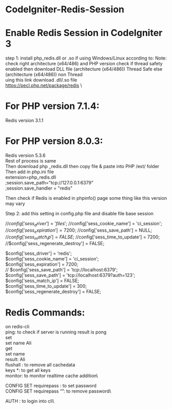 # CodeIgniter-Redis-Session

# Enable Redis Session in CodeIgniter 3
 step 1: 
        install php_redis.dll or .so if using Windows/Linux according to:
Note: check right architecture (x64/486) and PHP version 
check if thread safety enabled then download DLL file (architecture (x64/486)) Thread Safe else (architecture (x64/486)) non Thread\
uing this link download .dll/.so file\
https://pecl.php.net/package/redis \

# For PHP version 7.1.4: 
Redis version 3.1.1
# For PHP version 8.0.3: 
Redis version 5.3.6\
Rest of process is same\
Then download php _redis.dll then copy file & paste into PHP /ext/ folder
Then add in php.ini file\
        extension=php_redis.dll\
        ;session.save_path="tcp://127.0.0.1:6379"\
        ;session.save_handler = "redis"

Then check if Redis is enabled in phpinfo() page some thing like this version may vary

Step 2: add this setting in config.php file and disable file base session

//$config['sess_driver'] = 'files';\
//$config['sess_cookie_name'] = 'ci_session';\
//$config['sess_expiration'] = 7200;\
//$config['sess_save_path'] = NULL;\
//$config['sess_match_ip'] = FALSE;\
//$config['sess_time_to_update'] = 7200;\
//$config['sess_regenerate_destroy'] = FALSE;



$config['sess_driver'] = 'redis';\
$config['sess_cookie_name'] = 'ci_session';\
$config['sess_expiration'] = 7200;\
// $config['sess_save_path'] = 'tcp://localhost:6379';\
$config['sess_save_path'] = 'tcp://localhost:6379?auth=123';\
$config['sess_match_ip'] = FALSE;\
$config['sess_time_to_update'] = 300;\
$config['sess_regenerate_destroy'] = FALSE;



# Redis Commands:
on redis-cli\
ping: to check if server is running result is pong\
set <keyname> <value>\
set name Ali\
get <keyname> \
set name \
result: Ali\
flushall : to remove all cachedata\
keys *: to get all keys\
monitor: to monitor realtime cache addition\

CONFIG SET requirepass <passvalue>: to set password\
CONFIG SET requirepass “”:  to remove password\

AUTH <passvalue>: to login into cli\
